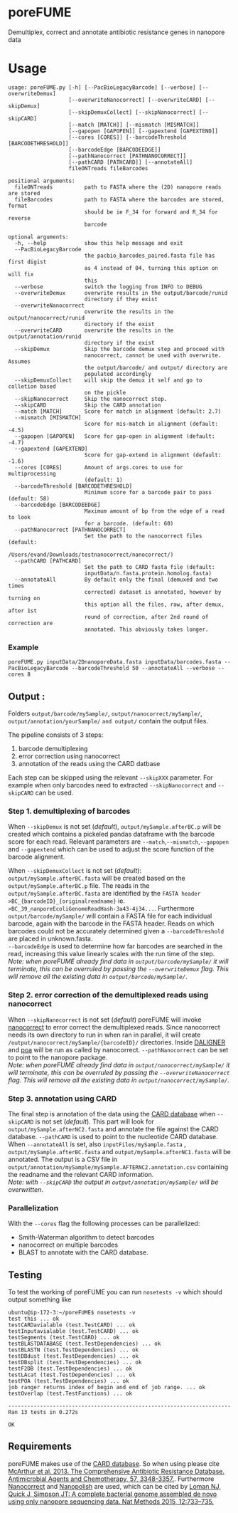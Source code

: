 poreFUME
===============

Demultiplex, correct and annotate antibiotic resistance genes in nanopore data




# Usage

```
usage: poreFUME.py [-h] [--PacBioLegacyBarcode] [--verbose] [--overwriteDemux]
                   [--overwriteNanocorrect] [--overwriteCARD] [--skipDemux]
                   [--skipDemuxCollect] [--skipNanocorrect] [--skipCARD]
                   [--match [MATCH]] [--mismatch [MISMATCH]]
                   [--gapopen [GAPOPEN]] [--gapextend [GAPEXTEND]]
                   [--cores [CORES]] [--barcodeThreshold [BARCODETHRESHOLD]]
                   [--barcodeEdge [BARCODEEDGE]]
                   [--pathNanocorrect [PATHNANOCORRECT]]
                   [--pathCARD [PATHCARD]] [--annotateAll]
                   fileONTreads fileBarcodes

positional arguments:
  fileONTreads          path to FASTA where the (2D) nanopore reads are stored
  fileBarcodes          path to FASTA where the barcodes are stored, format
                        should be ie F_34 for forward and R_34 for reverse
                        barcode

optional arguments:
  -h, --help            show this help message and exit
  --PacBioLegacyBarcode
                        the pacbio_barcodes_paired.fasta file has first digist
                        as 4 instead of 04, turning this option on will fix
                        this
  --verbose             switch the logging from INFO to DEBUG
  --overwriteDemux      overwrite results in the output/barcode/runid
                        directory if they exist
  --overwriteNanocorrect
                        overwrite the results in the output/nanocorrect/runid
                        directory if the exist
  --overwriteCARD       overwrite the results in the output/annotation/runid
                        directory if the exist
  --skipDemux           Skip the barcode demux step and proceed with
                        nanocorrect, cannot be used with overwrite. Assumes
                        the output/barcode/ and output/ directory are
                        populated accordingly
  --skipDemuxCollect    will skip the demux it self and go to colletion based
                        on the pickle
  --skipNanocorrect     Skip the nanocorrect step.
  --skipCARD            Skip the CARD annotation
  --match [MATCH]       Score for match in alignment (default: 2.7)
  --mismatch [MISMATCH]
                        Score for mis-match in alignment (default: -4.5)
  --gapopen [GAPOPEN]   Score for gap-open in alignment (default: -4.7)
  --gapextend [GAPEXTEND]
                        Score for gap-extend in alignment (default: -1.6)
  --cores [CORES]       Amount of args.cores to use for multiprocessing
                        (default: 1)
  --barcodeThreshold [BARCODETHRESHOLD]
                        Minimum score for a barcode pair to pass (default: 58)
  --barcodeEdge [BARCODEEDGE]
                        Maximum amount of bp from the edge of a read to look
                        for a barcode. (default: 60)
  --pathNanocorrect [PATHNANOCORRECT]
                        Set the path to the nanocorrect files (default:
                        /Users/evand/Downloads/testnanocorrect/nanocorrect/)
  --pathCARD [PATHCARD]
                        Set the path to CARD fasta file (default:
                        inputData/n.fasta.protein.homolog.fasta)
  --annotateAll         By default only the final (demuxed and two times
                        corrected) dataset is annotated, however by turning on
                        this option all the files, raw, after demux, after 1st
                        round of correction, after 2nd round of correction are
                        annotated. This obviously takes longer.
```


### Example

```poreFUME.py inputData/2DnanoporeData.fasta inputData/barcodes.fasta --PacBioLegacyBarcode --barcodeThreshold 50 --annotateAll --verbose --cores 8```

## Output :

Folders ```output/barcode/mySample/```, ```output/nanocorrect/mySample/```, ```output/annotation/yourSample/``` ```and output/``` contain the output files. 

The pipeline consists of 3 steps:
1.  barcode demultiplexing
2.  error correction using nanocorrect
3.  annotation of the reads using the CARD datbase

Each step can be skipped using the relevant ```--skipXXX``` parameter. For example when only barcodes need to extracted ```--skipNanocorrect``` and ```--skipCARD``` can be used.

### Step 1. demultiplexing of barcodes

When ```--skipDemux``` is not set (_default_), ```output/mySample.afterBC.p``` will be created which contains a pickeled pandas dataframe with the barcode score for each read. Relevant parameters are ```--match```,```--mismatch```,```--gapopen``` and ```--gapextend``` which can be used to adjust the score function of the barcode alignment.  

When ```--skipDemuxCollect``` is not set (_default_): ```output/mySample.afterBC.fasta``` will be created based on the ```output/mySample.afterBC.p``` file. The reads in the ```output/mySample.afterBC.fasta``` are identified by the ```FASTA header >BC_{barcodeID}_{originalreadname}``` ie. ```>BC_39_nanporeEcoliGenomeReadHash-3a43-4j34...```. Furthermore ```output/barcode/mySample/``` will contain a FASTA file for each individual barcode, again with the barcode in the FASTA header. Reads on which barcodes could not be accurately  determined given a ```--barcodeThreshold``` are placed in unknown.fasta.   
```--barcodeEdge``` is used to determine how far barcodes are searched in the read, increasing this value linearly scales with the run time of the step.  
_Note: when poreFUME already find data in ```output/barcode/mySample/``` it will terminate, this can be overruled by passing the ```--overwriteDemux``` flag. This will remove all the existing data in ```output/barcode/mySample/```_.

### Step 2. error correction of the demultiplexed reads using nanocorrect
When ```--skipNanocorrect``` is not set (_default_) poreFUME will invoke [nanocorrect](https://github.com/jts/nanocorrect) to error correct the demultiplexed reads. Since nanocorrect needs its own directory to run in when ran in parallel, it will create ```/output/nanocorrect/mySample/{barcodeID}/``` directories. Inside [DALIGNER](https://github.com/thegenemyers/DALIGNER) and [poa](https://sourceforge.net/projects/poamsa/) will be run as called by nanocorrect. ```--pathNanocorrect``` can be set to point to the nanopore package.  
_Note: when poreFUME already find data in ```output/nanocorrect/mySample/``` it will terminate, this can be overruled by passing the ```--overwriteNanocorrect``` flag. This will remove all the existing data in ```output/nanocorrect/mySample/```_.

### Step 3. annotation using CARD
The final step is annotation of the data using the [CARD database](https://card.mcmaster.ca/) when ```--skipCARD``` is not set (_default_). This part will look for ```output/mySample.afterNC2.fasta``` and annotate the file against the CARD database.  ```--pathCARD``` is used to point to the nucleotide CARD database. When ```--annotateAll``` is set, also ```inputFiles/mySample.fasta``` , ```output/mySample.afterBC.fasta``` and ```output/mySample.afterNC1.fasta``` will be annotated. The output is a CSV file in ```output/annotation/mySample/mySample.AFTERNC2.annotation.csv``` containing the readname and the relevant CARD information.   
_Note: with ```--skipCARD``` the output in ```output/annotation/mySample/``` will be overwritten_.

### Parallelization
With the ```--cores``` flag the following processes can be parallelized: 
* Smith-Waterman algorithm to detect barcodes
* nanocorrect on multiple barcodes
* BLAST to annotate with the CARD database. 

## Testing
To test the working of poreFUME you can run ```nosetests -v``` which should output something like
```
ubuntu@ip-172-3:~/poreFUME$ nosetests -v
test this ... ok
testCARDavialable (test.TestCARD) ... ok
testInputavialable (test.TestCARD) ... ok
testSegments (test.TestCARD) ... ok
testBLASTDATABASE (test.TestDependencies) ... ok
testBLASTN (test.TestDependencies) ... ok
testDBdust (test.TestDependencies) ... ok
testDBsplit (test.TestDependencies) ... ok
testF2DB (test.TestDependencies) ... ok
testLAcat (test.TestDependencies) ... ok
testPOA (test.TestDependencies) ... ok
job ranger returns index of begin and end of job range. ... ok
testOverlap (test.TestFunctions) ... ok

----------------------------------------------------------------------
Ran 13 tests in 0.272s

OK
```

## Requirements
poreFUME makes use of the [CARD database](https://card.mcmaster.ca/). So when using please cite [McArthur et al. 2013. The Comprehensive Antibiotic Resistance Database. Antimicrobial Agents and Chemotherapy, 57, 3348-3357.](http://www.ncbi.nlm.nih.gov/pubmed/23650175). Furthermore [Nanocorrect](https://github.com/jts/nanocorrect) and [Nanopolish](https://github.com/jts/nanopolish/) are used, which can be cited by [Loman NJ, Quick J, Simpson JT: A complete bacterial genome assembled de novo using only nanopore sequencing data. Nat Methods 2015, 12:733–735.](http://www.nature.com/nmeth/journal/v12/n8/abs/nmeth.3444.html)
